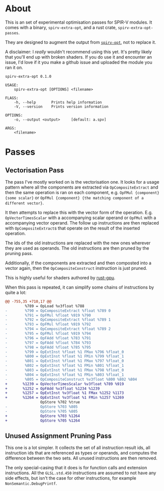 # About

This is an set of experimental optimisation passes for SPIR-V modules. It comes with a binary, `spirv-extra-opt`, and a rust crate, `spirv-extra-opt-passes`.

They are designed to augment the output from [`spirv-opt`](https://github.com/KhronosGroup/SPIRV-Tools), not to replace it. 

A disclaimer: I _really_ wouldn't recommend using this yet. It's pretty likely that you'll end up with broken shaders. If you do use it and encounter an issue, I'd love if it you make a github issue and uploaded the module you ran it on.

```
spirv-extra-opt 0.1.0

USAGE:
    spirv-extra-opt [OPTIONS] <filename>

FLAGS:
    -h, --help       Prints help information
    -V, --version    Prints version information

OPTIONS:
    -o, --output <output>     [default: a.spv]

ARGS:
    <filename> 
```

# Passes

## Vectorisation Pass


The pass I've mostly worked on is the vectorisation one. It looks for a usage pattern where all the components are extracted via `OpCompositeExtract` and then the same operation is ran on each component, e.g. `OpFMul {component} {some scalar}` or `OpFMul {component} {the matching component of a different vector}`.

It then attempts to replace this with the vector form of the operation. E.g. `OpVectorTimesScalar` with a accompanying scalar operand or `OpFMul` with a accompanying vector operand. The follow up instructions are then replaced with `OpCompositeExtract`s that operate on the result of the inserted operation.

The ids of the old instructions are replaced with the new ones wherever they are used as operands. The old instructions are then pruned by the pruning pass.

Additionally, if the components are extracted and then composted into a vector again, then the `OpCompositeConstruct` instruction is just pruned.

This is highly useful for shaders authored by [rust-gpu](https://github.com/EmbarkStudios/rust-gpu).

When this pass is repeated, it can simplify some chains of instructions by quite a lot:

```diff
@@ -755,35 +710,17 @@
         %789 = OpLoad %v3float %788
-        %790 = OpCompositeExtract %float %789 0
-        %791 = OpFMul %float %919 %790
-        %792 = OpCompositeExtract %float %789 1
-        %793 = OpFMul %float %919 %792
-        %794 = OpCompositeExtract %float %789 2
-        %795 = OpFMul %float %919 %794
-        %796 = OpFAdd %float %783 %791
-        %797 = OpFAdd %float %784 %793
-        %798 = OpFAdd %float %785 %795
-        %799 = OpExtInst %float %1 FMax %796 %float_0
-        %800 = OpExtInst %float %1 FMin %799 %float_1
-        %801 = OpExtInst %float %1 FMax %797 %float_0
-        %802 = OpExtInst %float %1 FMin %801 %float_1
-        %803 = OpExtInst %float %1 FMax %798 %float_0
-        %804 = OpExtInst %float %1 FMin %803 %float_1
-        %805 = OpCompositeConstruct %v3float %800 %802 %804
+       %1239 = OpVectorTimesScalar %v3float %789 %919
+       %1252 = OpFAdd %v3float %1234 %1239
+       %1257 = OpExtInst %v3float %1 FMax %1252 %1173
+       %1264 = OpExtInst %v3float %1 FMin %1257 %1269
                OpStore %702 %true
-               OpStore %703 %805
-               OpStore %705 %805
+               OpStore %703 %1264
+               OpStore %705 %1264
```

## Unused Assignment Pruning Pass

This one is a lot simpler. It collects the set of all instruction result ids, all instruction ids that are referenced as types or operands, and computes the difference between the two sets. All unused instructions are then removed.

The only special-casing that it does is for function calls and extension instructions. All the `GLSL.std.450` instructions are assumed to not have any side effects, but isn't the case for other instructions, for example `NonSemantic.DebugPrintf`.

[spirv-tools]: https://github.com/KhronosGroup/SPIRV-Tools
